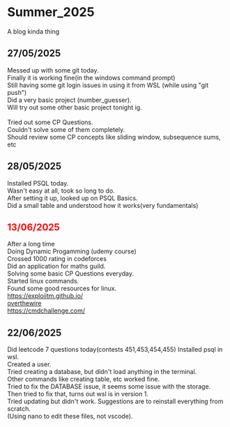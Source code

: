 # Summer_2025
A blog kinda thing

## 27/05/2025
Messed up with some git today.<br>
Finally it is working fine(in the windows command prompt)<br>
Still having some git login issues in using it from WSL (while using "git push")<br>
Did a very basic project (number_guesser).<br>
Will try out some other basic project tonight ig.<br>
<br>
Tried out some CP Questions.<br>
Couldn't solve some of them completely.<br>
Should review some CP concepts like sliding window, subsequence sums, etc<br>


## 28/05/2025
Installed PSQL today.<br>
Wasn't easy at all, took so long to do.<br>
After setting it up, looked up on PSQL Basics.<br>
Did a small table and understood how it works(very fundamentals)<br>

## <font color="red">13/06/2025</font>
After a long time <br>
Doing Dynamic Progamming (udemy course) <br>
Crossed 1000 rating in codeforces <br>
Did an application for maths guild. <br>
Solving some basic CP Questions everyday. <br>
Started linux commands. <br>
Found some good resources for linux. <br>
https://exploiitm.github.io/ <br>
[overthewire](https://overthewire.org/wargames) <br>
https://cmdchallenge.com/ <br>

## 22/06/2025 <br>
Did leetcode 7 questions today(contests 451,453,454,455)
Installed psql in wsl. <br>
Created a user.<br>
Tried creating a database, but didn't load anything in the terminal. <br>
Other commands like creating table, etc worked fine.<br>
Tried to fix the DATABASE issue, it seems some issue with the storage.<br>
Then tried to fix that, turns out wsl is in version 1.<br>
Tried updating but didn't work. Suggestions are to reinstall everything from scratch.<br>
(Using nano to edit these files, not vscode).
